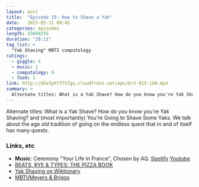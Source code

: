 ```yaml
---
layout: post
title:  "Episode 15: How to Shave a Yak"
date:   2015-05-11 08:45
categories: episodes
length: 33888256
duration: "28:11"
tag_list: >
  "Yak Shaving" MBTI computology
ratings:
  - giggle: 4
  - music: 1
  - computology: 9
  - food: 1
link: http://d5e3yh7f757go.cloudfront.net/eps/brt-015-160.mp3
summary: >
  Alternate titles: What is a Yak Shave? How do you know you're Yak Shaving? and (most importantly) You're Going to Shave Some Yaks. We talk about the age old tradition of going on the endless quest that in and of itself has many quests.  
---
```

Alternate titles: What is a Yak Shave? How do you know you're Yak Shaving? and (most importantly) You're Going to Shave Some Yaks. We talk about the age old tradition of going on the endless quest that in and of itself has many quests.

<!-- more -->

### Links, etc

* <strong>Music</strong>: Ceremony "Your Life in France", Chosen by AQ. [Spotify](https://open.spotify.com/track/3ONgtFTNOGKbZsIHWwI7Ba) [Youtube](https://www.youtube.com/watch?v=80rvSq3oDqg)
* [BEATS, RYE & TYPES: THE PIZZA BOOK](http://beatsryetypes.com/pizza)
* [Yak Shaving on Wiktionary](http://en.wiktionary.org/wiki/yak_shaving)
* [MBTI/Meyers & Briggs](http://www.myersbriggs.org/my-mbti-personality-type/mbti-basics/home.htm?bhcp=1)
